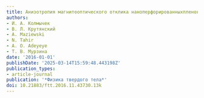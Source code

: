 ```yaml
---
title: Анизотропия магнитооптического отклика наноперфорированныхпленок пермаллоя
authors:
- И. А. Колмычек
- В. Л. Крутянский
- A. Maziewski
- N. Tahir
- A. O. Adeyeye
- Т. В. Мурзина
date: '2016-01-01'
publishDate: '2025-03-14T15:59:48.443198Z'
publication_types:
- article-journal
publication: '*Физика твердого тела*'
doi: 10.21883/ftt.2016.11.43730.13k
---
```

